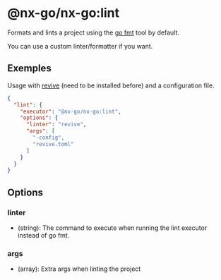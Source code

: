 # @nx-go/nx-go:lint

Formats and lints a project using the [go fmt](https://go.dev/blog/gofmt) tool by default.

You can use a custom linter/formatter if you want.

## Exemples

Usage with [revive](https://github.com/mgechev/revive) (need to be installed before) and a configuration file.

```json
{
  "lint": {
    "executor": "@nx-go/nx-go:lint",
    "options": {
      "linter": "revive",
      "args": [
        "-config",
        "revive.toml"
      ]
    }
  }
}
```

## Options

### linter

- (string): The command to execute when running the lint executor instead of go fmt.

### args

- (array): Extra args when linting the project
